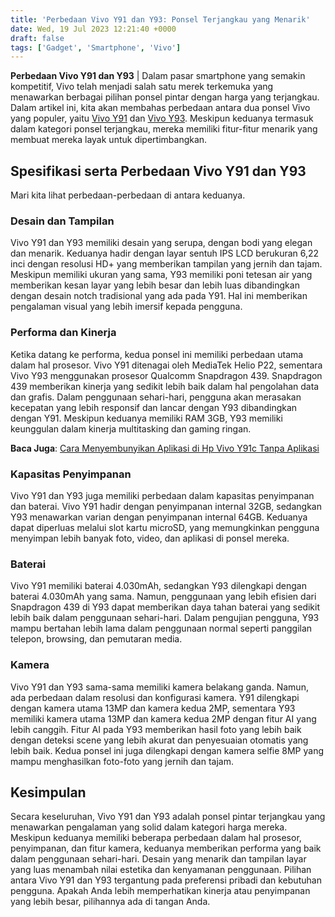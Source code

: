```yaml
---
title: 'Perbedaan Vivo Y91 dan Y93: Ponsel Terjangkau yang Menarik'
date: Wed, 19 Jul 2023 12:21:40 +0000
draft: false
tags: ['Gadget', 'Smartphone', 'Vivo']
---
```


**Perbedaan Vivo Y91 dan Y93** | Dalam pasar smartphone yang semakin kompetitif, Vivo telah menjadi salah satu merek terkemuka yang menawarkan berbagai pilihan ponsel pintar dengan harga yang terjangkau. Dalam artikel ini, kita akan membahas perbedaan antara dua ponsel Vivo yang populer, yaitu [Vivo Y91](https://www.vivo.com/id/products/param/y91) dan [Vivo Y93](https://www.vivo.com/id/products/param/y93). Meskipun keduanya termasuk dalam kategori ponsel terjangkau, mereka memiliki fitur-fitur menarik yang membuat mereka layak untuk dipertimbangkan.

Spesifikasi serta Perbedaan Vivo Y91 dan Y93
--------------------------------------------

Mari kita lihat perbedaan-perbedaan di antara keduanya.

### Desain dan Tampilan

Vivo Y91 dan Y93 memiliki desain yang serupa, dengan bodi yang elegan dan menarik. Keduanya hadir dengan layar sentuh IPS LCD berukuran 6,22 inci dengan resolusi HD+ yang memberikan tampilan yang jernih dan tajam. Meskipun memiliki ukuran yang sama, Y93 memiliki poni tetesan air yang memberikan kesan layar yang lebih besar dan lebih luas dibandingkan dengan desain notch tradisional yang ada pada Y91. Hal ini memberikan pengalaman visual yang lebih imersif kepada pengguna.

### Performa dan Kinerja

Ketika datang ke performa, kedua ponsel ini memiliki perbedaan utama dalam hal prosesor. Vivo Y91 ditenagai oleh MediaTek Helio P22, sementara Vivo Y93 menggunakan prosesor Qualcomm Snapdragon 439. Snapdragon 439 memberikan kinerja yang sedikit lebih baik dalam hal pengolahan data dan grafis. Dalam penggunaan sehari-hari, pengguna akan merasakan kecepatan yang lebih responsif dan lancar dengan Y93 dibandingkan dengan Y91. Meskipun keduanya memiliki RAM 3GB, Y93 memiliki keunggulan dalam kinerja multitasking dan gaming ringan.

**Baca Juga**: [Cara Menyembunyikan Aplikasi di Hp Vivo Y91c Tanpa Aplikasi](https://blog.ajiekusumadhany.com/menyembunyikan-aplikasi-di-hp-vivo-y91c/)

### Kapasitas Penyimpanan

Vivo Y91 dan Y93 juga memiliki perbedaan dalam kapasitas penyimpanan dan baterai. Vivo Y91 hadir dengan penyimpanan internal 32GB, sedangkan Y93 menawarkan varian dengan penyimpanan internal 64GB. Keduanya dapat diperluas melalui slot kartu microSD, yang memungkinkan pengguna menyimpan lebih banyak foto, video, dan aplikasi di ponsel mereka.

### Baterai

Vivo Y91 memiliki baterai 4.030mAh, sedangkan Y93 dilengkapi dengan baterai 4.030mAh yang sama. Namun, penggunaan yang lebih efisien dari Snapdragon 439 di Y93 dapat memberikan daya tahan baterai yang sedikit lebih baik dalam penggunaan sehari-hari. Dalam pengujian pengguna, Y93 mampu bertahan lebih lama dalam penggunaan normal seperti panggilan telepon, browsing, dan pemutaran media.

### Kamera

Vivo Y91 dan Y93 sama-sama memiliki kamera belakang ganda. Namun, ada perbedaan dalam resolusi dan konfigurasi kamera. Y91 dilengkapi dengan kamera utama 13MP dan kamera kedua 2MP, sementara Y93 memiliki kamera utama 13MP dan kamera kedua 2MP dengan fitur AI yang lebih canggih. Fitur AI pada Y93 memberikan hasil foto yang lebih baik dengan deteksi scene yang lebih akurat dan penyesuaian otomatis yang lebih baik. Kedua ponsel ini juga dilengkapi dengan kamera selfie 8MP yang mampu menghasilkan foto-foto yang jernih dan tajam.

Kesimpulan
----------

Secara keseluruhan, Vivo Y91 dan Y93 adalah ponsel pintar terjangkau yang menawarkan pengalaman yang solid dalam kategori harga mereka. Meskipun keduanya memiliki beberapa perbedaan dalam hal prosesor, penyimpanan, dan fitur kamera, keduanya memberikan performa yang baik dalam penggunaan sehari-hari. Desain yang menarik dan tampilan layar yang luas menambah nilai estetika dan kenyamanan penggunaan. Pilihan antara Vivo Y91 dan Y93 tergantung pada preferensi pribadi dan kebutuhan pengguna. Apakah Anda lebih memperhatikan kinerja atau penyimpanan yang lebih besar, pilihannya ada di tangan Anda.